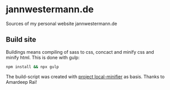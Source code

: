 # jannwestermann.de
Sources of my personal website jannwestermann.de

## Build site
Buildings means compiling of sass to css, concact and minify css and minify html. This is done with gulp:

```bash
npm install && npx gulp
```

The build-script was created with [project local-minifier](https://github.com/amardeeprai/local-minifier) as basis. Thanks to Amardeep Rai!
